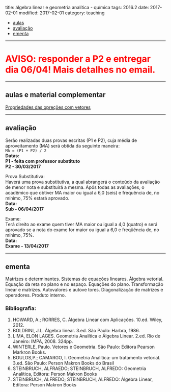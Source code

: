 title: álgebra linear e geometria analítica - química
tags: 2016.2
date: 2017-02-01
modified: 2017-02-01
category: teaching

<ul class="actions">
<!-- <li><a href="#exercises" class="button scrolly">listas</a></li> -->
<li><a href="#classes" class="button scrolly">aulas</a></li>
<li><a href="#exams" class="button scrolly">avaliação</a></li>
<li><a href="#silabus" class="button scrolly">ementa</a></li>
</ul>

---

<h1 style="color: red;">AVISO: responder a P2 e entregar dia 06/04! Mais detalhes no email.</h1>

---

## <a id="classes"></a>aulas e material complementar
[Propriedades das opreções com vetores]({filename}/aulas/operacoes-vetores.pdf)

---

## <a id="exams"></a>avaliação
Serão realizadas duas provas escritas (P1 e P2), cuja média de
aproveitamento (MA) será obtida da seguinte maneira:  
`MA = (P1 + P2) / 2`  
**Datas:  
P1 - feita com professor substituto  
P2 - 30/03/2017**

Prova Substitutiva:  
Haverá uma prova substitutiva, a qual abrangerá o conteúdo da avaliação de
menor nota e substituirá a mesma.  Após todas as avaliações, o acadêmico que
obtiver MA maior ou igual a 6,0 (seis) e frequência de, no mínimo, 75% estará
aprovado.  
**Data:  
Sub - 06/04/2017**

Exame:  
Terá direito ao exame quem tiver MA maior ou igual a 4,0 (quatro) e será
aprovado se a nota do exame for maior ou igual a 6,0 e freqüência de, no
mínimo, 75%.  
**Data:  
Exame - 13/04/2017**

---

## <a id="silabus"></a>ementa
Matrizes e determinantes. Sistemas de equações lineares. Álgebra vetorial.
Equação da reta no plano e no espaço.  Equações do plano. Transformação linear
e matrizes. Autovalores e autove tores. Diagonalização de matrizes e
operadores.  Produto interno.  

### Bibliografia:  
1. HOWARD, A.; RORRES, C. Álgebra Linear com Aplicações. 10.ed. Wiley, 2012.
2. BOLDRINI, J.L. Álgebra linear. 3.ed. São Paulo: Harbra, 1986.
3. LIMA, ELON LAGES. Geometria Analítica e Álgebra Linear. 2.ed. Rio de Janeiro: IMPA, 2008. 324pp.
4. WINTERLE, Paulo. Vetores e Geometria. São Paulo: Editora Pearson Markron Books.
5. BOULOS,P.; CAMARGO, I. Geometria Analítica: um tratamento vetorial. 3.ed. São Paulo: Person Makron Books do Brasil
6. STEINBRUCH, ALFRAEDO; STEINBRUCH, ALFREDO: Geometria Analítica, Editora: Person Makron Books
7. STEINBRUCH, ALFREDO; STEINBRUCH, ALFREDO: Álgebra Linear, Editora: Person Makron Books
